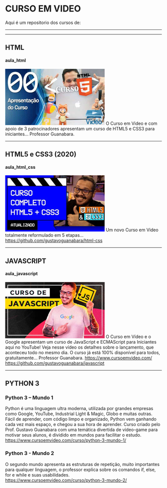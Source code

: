 # CURSO EM VIDEO
Aqui é um repositorio dos cursos de:

----
----
## HTML
#### aula_html
![imagen](imagens/curso_html_320.jpg) 
O Curso em Video e com apoio de 3 patrocinadores apresentam um curso de HTML5 e CSS3 para iniciantes... 
Professor Guanabara.


----
## HTML5 e CSS3 (2020)
#### aula_html_css
![imagen](imagens/curso_html_css_320.jpg)
Um novo Curso em Video totalmente reformulado em 5 etapas... 
https://github.com/gustavoguanabara/html-css

----
## JAVASCRIPT
#### aula_javascript
![imagen](imagens/curso_javascript_320.jpg)
O Curso em Vídeo e o Google apresentam um curso de JavaScript e ECMAScript para Iniciantes aqui no YouTube! Veja nesse vídeo os detalhes sobre o lançamento, que aconteceu todo no mesmo dia. O curso já está 100% disponível para todos, gratuitamente... 
Professor Guanabara. 
https://www.cursoemvideo.com/
https://github.com/gustavoguanabara/javascript

----
## PYTHON 3 
### Python 3 – Mundo 1
Python é uma linguagem ultra moderna, utilizada por grandes empresas como Google, YouTube, Industrial Light & Magic, Globo e muitas outras. Fácil de aprender, com código limpo e organizado, Python vem ganhando cada vez mais espaço, e chegou a sua hora de aprender. Curso criado pelo Prof. Gustavo Guanabara com uma temática divertida de vídeo-game para motivar seus alunos, é dividido em mundos para facilitar o estudo.
https://www.cursoemvideo.com/curso/python-3-mundo-1/

### Python 3 - Mundo 2
O segundo mundo apresenta as estruturas de repetição, muito importantes para qualquer linguagem, o professor explica sobre os comandos if, else, for e while e suas usabilidades.
https://www.cursoemvideo.com/curso/python-3-mundo-2/


